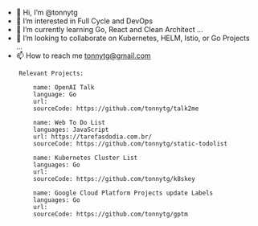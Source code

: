 - 👋 Hi, I’m @tonnytg
- 👀 I’m interested in Full Cycle and DevOps
- 🌱 I’m currently learning Go, React and Clean Architect ...
- 💞️ I’m looking to collaborate on Kubernetes, HELM, Istio, or Go Projects ...
- 📫 How to reach me tonnytg@gmail.com


```
    Relevant Projects:
    
        name: OpenAI Talk
        language: Go
        url:
        sourceCode: https://github.com/tonnytg/talk2me
    
        name: Web To Do List
        languages: JavaScript
        url: https://tarefasdodia.com.br/
        sourceCode: https://github.com/tonnytg/static-todolist

        name: Kubernetes Cluster List
        languages: Go
        url:
        sourceCode: https://github.com/tonnytg/k8skey

        name: Google Cloud Platform Projects update Labels
        languages: Go
        url:
        sourceCode: https://github.com/tonnytg/gptm
        
```
  
<!---
tonnytg/tonnytg is a ✨ special ✨ repository because its `README.md` (this file) appears on your GitHub profile.
You can click the Preview link to take a look at your changes.
--->
